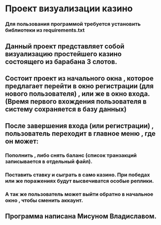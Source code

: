 # Проект визуализации казино
### Для пользования программой требуется установить библиотеки из requirements.txt
## Данный проект представляет собой визуализацию простейшего казино состоящего из барабана 3 слотов.
## Состоит проект из начального окна , которое предлагает перейти в окно регистрации (для нового пользователя) , или же в окно входа. (Время первого вхождения пользователя в систему сохраняется в базу данных)
## После завершения входа (или регистрации) , пользователь переходит в главное меню , где он может:
### Пополнить , либо снять баланс (список транзакций записывается в отдельный файл).
### Поставить ставку и сыграть в само казино. При победах или же поражениях будут высвечиватся особые реплики.
### А так же пользователь может выйти обратно в начальное окно , чтобы сменить аккаунт.
## Программа написана Мисуном Владиславом.